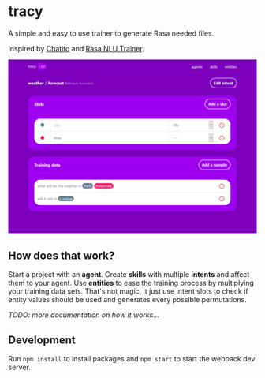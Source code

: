 tracy
===

A simple and easy to use trainer to generate Rasa needed files.

Inspired by [Chatito](https://rodrigopivi.github.io/Chatito/) and [Rasa NLU Trainer](https://rasahq.github.io/rasa-nlu-trainer/).

![Screenshot](docs/intent.png)

## How does that work?

Start a project with an **agent**. Create **skills** with multiple **intents** and affect them to your agent. Use **entities** to ease the training process by multiplying your training data sets. That's not magic, it just use intent slots to check if entity values should be used and generates every possible permutations.

*TODO: more documentation on how it works...*

## Development

Run `npm install` to install packages and `npm start` to start the webpack dev server.